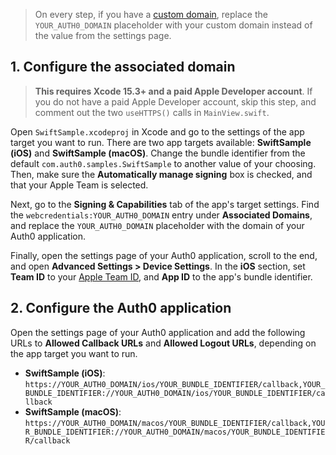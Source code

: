 <!-- markdownlint-disable MD041 -->

> On every step, if you have a <a href="https://auth0.com/docs/customize/custom-domains" target="_blank" rel="noreferrer">custom domain</a>, replace the `YOUR_AUTH0_DOMAIN` placeholder with your custom domain instead of the value from the settings page.

## 1. Configure the associated domain

> **This requires Xcode 15.3+ and a paid Apple Developer account**. If you do not have a paid Apple Developer account, skip this step, and comment out the two `useHTTPS()` calls in `MainView.swift`.

Open `SwiftSample.xcodeproj` in Xcode and go to the settings of the app target you want to run. There are two app targets available: **SwiftSample (iOS)** and **SwiftSample (macOS)**. Change the bundle identifier from the default `com.auth0.samples.SwiftSample` to another value of your choosing. Then, make sure the **Automatically manage signing** box is checked, and that your Apple Team is selected.

Next, go to the **Signing & Capabilities** tab of the app's target settings. Find the `webcredentials:YOUR_AUTH0_DOMAIN` entry under **Associated Domains**, and replace the `YOUR_AUTH0_DOMAIN` placeholder with the domain of your Auth0 application.

Finally, open the settings page of your Auth0 application, scroll to the end, and open **Advanced Settings > Device Settings**. In the **iOS** section, set **Team ID** to your <a href="https://developer.apple.com/help/account/manage-your-team/locate-your-team-id/" target="_blank" rel="noreferrer">Apple Team ID</a>, and **App ID** to the app's bundle identifier.

## 2. Configure the Auth0 application

Open the settings page of your Auth0 application and add the following URLs to **Allowed Callback URLs** and **Allowed Logout URLs**, depending on the app target you want to run.

- **SwiftSample (iOS)**: `https://YOUR_AUTH0_DOMAIN/ios/YOUR_BUNDLE_IDENTIFIER/callback,YOUR_BUNDLE_IDENTIFIER://YOUR_AUTH0_DOMAIN/ios/YOUR_BUNDLE_IDENTIFIER/callback`
- **SwiftSample (macOS)**: `https://YOUR_AUTH0_DOMAIN/macos/YOUR_BUNDLE_IDENTIFIER/callback,YOUR_BUNDLE_IDENTIFIER://YOUR_AUTH0_DOMAIN/macos/YOUR_BUNDLE_IDENTIFIER/callback`
